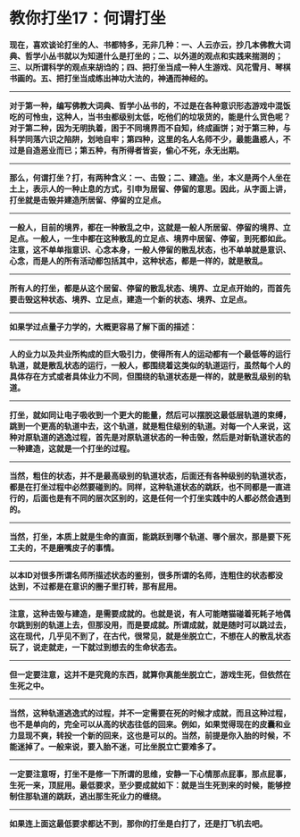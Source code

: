 教你打坐17：何谓打坐
====

			

**现在，喜欢谈论打坐的人、书都特多，无非几种：一、人云亦云，抄几本佛教大词典、哲学小丛书就以为知道什么是打坐的；二、以外道的观点和实践来揣测的；三、以所谓科学的观点来胡诌的；四、把打坐当成一种人生游戏、风花雪月、琴棋书画的。五、把打坐当成练出神功大法的，神通而神经的。**

** **

**对于第一种，编写佛教大词典、哲学小丛书的，不过是在各种意识形态游戏中混饭吃的可怜虫，这种人，当书虫都级别太低，吃他们的垃圾货的，能是什么货色呢？对于第二种，因为无明执着，困于不同境界而不自知，终成画饼；对于第三种，与科学同落六识之陷阱，划地自牢；第四种，这里的名人名师不少，最能蛊惑人，不过是自造恶业而已；第五种，有所得者皆妄，偷心不死，永无出期。**

** **

**那么，何谓打坐？打，有两种含义：一、击毁；二、建造。坐，本义是两个人坐在土上，表示人的一种止息的方式，引申为居留、停留的意思。因此，从字面上讲，打坐就是击毁并建造所居留、停留的立足点。**

** **

**一般人，目前的境界，都在一种散乱之中，这就是一般人所居留、停留的境界、立足点。一般人，一生中都在这种散乱的立足点、境界中居留、停留，到死都如此。注意，这不单单指意识、心念本身，一般人停留的散乱状态，也不单单就是意识、心念，而是人的所有活动都包括其中，这种状态，都是一样的，就是散乱。**

** **

**所有人的打坐，都是从这个居留、停留的散乱状态、境界、立足点开始的，而首先要击毁这种状态、境界、立足点，建造一个新的状态、境界、立足点。**

** **

**如果学过点量子力学的，大概更容易了解下面的描述：**

** **

**人的业力以及共业所构成的巨大吸引力，使得所有人的运动都有一个最低等的运行轨道，就是散乱状态的运行，一般人，都围绕着这类似的轨道运行，虽然每个人的具体存在方式或者具体业力不同，但围绕的轨道状态是一样的，就是散乱级别的轨道。**

** **

**打坐，就如同让电子吸收到一个更大的能量，然后可以摆脱这最低层轨道的束缚，跳到一个更高的轨道中去，这个轨道，就是粗住级别的轨道。对每一个人来说，这种对原轨道的逃逸过程，首先是对原轨道状态的一种击毁，然后是对新轨道状态的一种建造，这就是一个打坐的过程。**

** **

**当然，粗住的状态，并不是最高级别的轨道状态，后面还有各种级别的轨道状态，都是在打坐过程中必然要碰到的。同样，这种轨道状态的跳跃，也不同都是一直进行的，后面也是有不同的层次区别的，这是任何一个打坐实践中的人都必然会遇到的。**

** **

**当然，打坐，本质上就是生命的直面，能跳跃到哪个轨道、哪个层次，那是要下死工夫的，不是磨嘴皮子的事情。**

** **

**以本ID对很多所谓名师所描述状态的鉴别，很多所谓的名师，连粗住的状态都没达到，不过都是在意识的圈子里打转，那有屁用。**

** **

**注意，这种击毁与建造，是需要成就的。也就是说，有人可能瞎猫碰着死耗子地偶尔跳到别的轨道上去，但那没用，而是要成就。所谓成就，就是随时可以跳过去，这在现代，几乎见不到了，在古代，很常见，就是坐脱立亡，不想在人的散乱状态玩了，说走就走，一下就过到想去的生命状态去。**

** **

**但一定要注意，这并不是究竟的东西，就算你真能坐脱立亡，游戏生死，但依然在生死之中。**

** **

**当然，这种轨道逃逸式的过程，并不一定需要在死的时候才成就，而且这种过程，也不是单向的，完全可以从高的状态往低的回来。例如，如果觉得现在的皮囊和业力显现不爽，转投一个新的回来，这也是可以的。当然，前提是你入胎的时候，不能迷掉了。一般来说，要入胎不迷，可比坐脱立亡要难多了。**

** **

**一定要注意呀，打坐不是修一下所谓的思维，安静一下心情那点屁事，那点屁事，生死一来，顶屁用。最低要求，至少要成就如下：就是当生死到来的时候，能够控制住那轨道的跳跃，逃出那生死业力的缠绕。**

** **

**如果连上面这最低要求都达不到，那你的打坐是白打了，还是打飞机去吧。**
